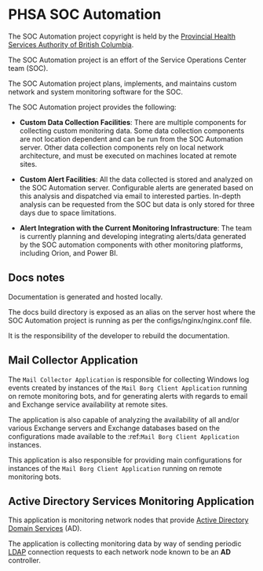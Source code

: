 PHSA SOC Automation
===================

The SOC Automation project copyright is held by the 
[Provincial Health Services Authority of British Columbia](http://www.phsa.ca/).

The SOC Automation project is an effort of the Service Operations Center team (SOC).

The SOC Automation project plans, implements, and maintains custom network
and system monitoring software for the SOC.

The SOC Automation project provides the following:

* **Custom Data Collection Facilities**:
  There are multiple components for collecting custom monitoring data.
  Some data collection components are not location dependent and  can be run from 
  the SOC Automation server. Other data collection components rely on local network 
  architecture, and must be executed on machines located at remote sites.
  
* **Custom Alert Facilities**:
  All the data collected is stored and analyzed on the SOC Automation server.
  Configurable alerts are generated based on this analysis and dispatched via
  email to interested parties. In-depth analysis can be requested from the SOC
  but data is only stored for three days due to space limitations.

* **Alert Integration with the Current Monitoring Infrastructure**:
  The team is currently planning and developing integrating alerts/data generated 
  by the SOC automation components with other monitoring platforms, including Orion, 
  and Power BI.
  
Docs notes
----------

Documentation is generated and hosted locally.

The docs build directory is exposed as an alias on the server host where the
SOC Automation project is running as per the configs/nginx/nginx.conf file.

It is the responsibility of the developer to rebuild the documentation.
  
Mail Collector Application
--------------------------

The ``Mail Collector Application`` is responsible for collecting Windows
log events created by instances of the ``Mail Borg Client Application``
running on remote monitoring bots, and for generating alerts with regards 
to email and Exchange service availability at remote sites.

The application is also capable of analyzing the availability of all and/or
various Exchange servers and Exchange databases based on the configurations
made available to the :ref:`Mail Borg Client Application` instances. 

This application is also responsible for providing main configurations for 
instances of the ``Mail Borg Client Application`` running on remote
monitoring bots.

Active Directory Services Monitoring Application
------------------------------------------------

This application is monitoring network nodes that provide 
[Active Directory Domain Services](https://docs.microsoft.com/en-us/windows-server/identity/ad-ds/get-started/virtual-dc/active-directory-domain-services-overview])
(AD).


The application is collecting monitoring data by way of sending periodic
[LDAP](https://ldap.com/) connection requests to each network node known
to be an **AD** controller.
